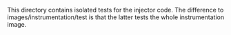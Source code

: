This directory contains isolated tests for the injector code.
The difference to images/instrumentation/test is that the latter tests the whole instrumentation image.

